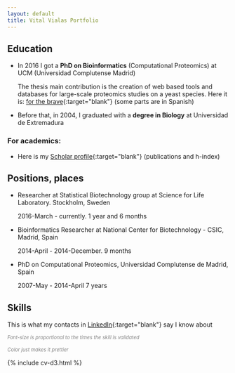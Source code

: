 ```yaml
---
layout: default
title: Vital Vialas Portfolio
---
```



## Education

+ In 2016 I got a <strong>PhD on Bioinformatics</strong> (Computational Proteomics) at UCM (Universidad Complutense Madrid)

  The thesis main contribution is the creation of web based tools and databases for large-scale proteomics studies on a yeast species.
  Here it is: [for the brave](http://eprints.ucm.es/38747/1/T37573.pdf){:target="blank"} (some parts are in Spanish)
	
+ Before that, in 2004, I graduated with a <strong>degree in Biology</strong> at Universidad de Extremadura
	

### For academics: 
+ Here is my [Scholar profile](https://scholar.google.se/citations?user=WgCqEWkAAAAJ&hl=en){:target="blank"} (publications and h-index)
 
 
 

## Positions, places

* Researcher at Statistical Biotechnology group at Science for Life Laboratory. Stockholm, Sweden

  2016-March - currently. 1 year and 6 months

* Bioinformatics Researcher at National Center for Biotechnology - CSIC, Madrid, Spain

  2014-April - 2014-December. 9 months

* PhD on Computational Proteomics, Universidad Complutense de Madrid, Spain

  2007-May - 2014-April 7 years


## Skills
This is what my contacts in [LinkedIn](https://www.linkedin.com/in/vital-v-ab244121/){:target="blank"} say I know about

<i style="color: gray;font-size: 0.8em">Font-size is proportional to the times the skill is validated</i>

<i style="color: gray;font-size: 0.8em">Color just makes it prettier </i>


<div id="cloud"></div>

{% include cv-d3.html %}
